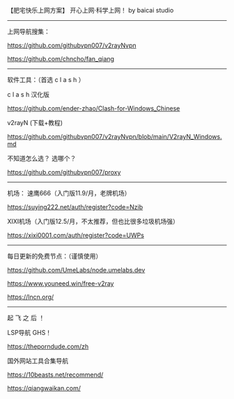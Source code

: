 


【肥宅快乐上网方案】 开心上网·科学上网！
by baicai studio

----------------------------

上网导航搜集：

https://github.com/githubvpn007/v2rayNvpn

https://github.com/chncho/fan_qiang

----------------------------

软件工具：（首选 c l a s h ）

c l a s h 汉化版

https://github.com/ender-zhao/Clash-for-Windows_Chinese

v2rayN (下载+教程)

https://github.com/githubvpn007/v2rayNvpn/blob/main/V2rayN_Windows.md

不知道怎么选？ 选哪个？

https://github.com/githubvpn007/proxy

----------------------------


机场：
速鹰666（入门版11.9/月，老牌机场）

https://suying222.net/auth/register?code=Nzib

XIXI机场（入门版12.5/月，不太推荐，但也比很多垃圾机场强）

https://xixi0001.com/auth/register?code=UWPs

----------------------------


每日更新的免费节点：（谨慎使用）

https://github.com/UmeLabs/node.umelabs.dev

https://www.youneed.win/free-v2ray

https://lncn.org/

----------------------------


起 飞 之 后 ！

LSP导航 GHS！

https://theporndude.com/zh

国外网站工具合集导航

https://10beasts.net/recommend/

https://qiangwaikan.com/



